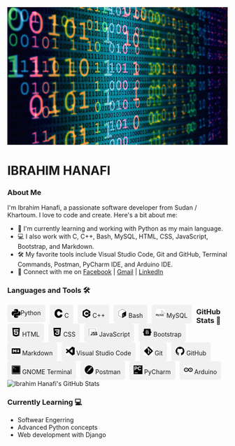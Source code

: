<img src="background-image.jpg" alt="Background Image" width="100%" height="25%">

# IBRAHIM HANAFI

### About Me

I'm Ibrahim Hanafi, a passionate software developer from Sudan / Khartoum. I love to code and create. Here's a bit about me:

- 🌱 I'm currently learning and working with Python as my main language.
- 💻 I also work with C, C++, Bash, MySQL, HTML, CSS, JavaScript, Bootstrap, and Markdown.
- 🛠️ My favorite tools include Visual Studio Code, Git and GitHub, Terminal Commands, Postman, PyCharm IDE, and Arduino IDE.
- 🚀 Connect with me on [Facebook](https://www.facebook.com/ibrahim.hanafi.925) | [Gmail](mailto:hfibrahim90@gmail.com) | [LinkedIn](https://www.linkedin.com/in/ibrahim-hanafi-1a21b5174)

### Languages and Tools 🛠️
<div style="background-color: #f1f1f1; padding: 10px; border-radius: 5px; float: left; margin-right: 10px;">
  <img src="python.svg" alt="Python" width="20" height="20" style="float: left;">
  <span>Python</span>
</div>

<div style="background-color: #f1f1f1; padding: 10px; border-radius: 5px; float: left; margin-right: 10px;">
  <img src="c.svg" alt="C" width="20" height="20">
  <span>C</span>
</div>

<div style="background-color: #f1f1f1; padding: 10px; border-radius: 5px; float: left; margin-right: 10px;">
  <img src="cplusplus.svg" alt="C++" width="20" height="20">
  <span>C++</span>
</div>

<div style="background-color: #f1f1f1; padding: 10px; border-radius: 5px; float: left; margin-right: 10px;">
  <img src="gnubash.svg" alt="Bash" width="20" height="20">
  <span>Bash</span>
</div>

<div style="background-color: #f1f1f1; padding: 10px; border-radius: 5px; float: left; margin-right: 10px;">
  <img src="mysql.svg" alt="MySQL" width="20" height="20">
  <span>MySQL</span>
</div>

<div style="background-color: #f1f1f1; padding: 10px; border-radius: 5px; float: left; margin-right: 10px;">
  <img src="html5.svg" alt="HTML" width="20" height="20">
  <span>HTML</span>
</div>

<div style="background-color: #f1f1f1; padding: 10px; border-radius: 5px; float: left; margin-right: 10px;">
  <img src="css3.svg" alt="CSS" width="20" height="20">
  <span>CSS</span>
</div>

<div style="background-color: #f1f1f1; padding: 10px; border-radius: 5px; float: left; margin-right: 10px;">
  <img src="jss.svg" alt="JavaScript" width="20" height="20">
  <span>JavaScript</span>
</div>

<div style="background-color: #f1f1f1; padding: 10px; border-radius: 5px; float: left; margin-right: 10px;">
  <img src="bootstrap.svg" alt="Bootstrap" width="20" height="20">
  <span>Bootstrap</span>
</div>

<div style="background-color: #f1f1f1; padding: 10px; border-radius: 5px; float: left; margin-right: 10px;">
  <img src="markdown.svg" alt="Markdown" width="20" height="20">
  <span>Markdown</span>
</div>

<div style="background-color: #f1f1f1; padding: 10px; border-radius: 5px; float: left; margin-right: 10px;">
  <img src="visualstudiocode.svg" alt="Visual Studio Code" width="20" height="20">
  <span>Visual Studio Code</span>
</div>

<div style="background-color: #f1f1f1; padding: 10px; border-radius: 5px; float: left; margin-right: 10px;">
  <img src="git.svg" alt="Git" width="20" height="20">
  <span>Git</span>
</div>

<div style="background-color: #f1f1f1; padding: 10px; border-radius: 5px; float: left; margin-right: 10px;">
  <img src="github.svg" alt="GitHub" width="20" height="20">
  <span>GitHub</span>
</div>

<div style="background-color: #f1f1f1; padding: 10px; border-radius: 5px; float: left; margin-right: 10px;">
  <img src="gnometerminal.svg" alt="GNOME Terminal" width="20" height="20">
  <span>GNOME Terminal</span>
</div>

<div style="background-color: #f1f1f1; padding: 10px; border-radius: 5px; float: left; margin-right: 10px;">
  <img src="postman.svg" alt="Postman" width="20" height="20">
  <span>Postman</span>
</div>

<div style="background-color: #f1f1f1; padding: 10px; border-radius: 5px; float: left; margin-right: 10px;">
  <img src="pycharm.svg" alt="PyCharm" width="20" height="20">
  <span>PyCharm</span>
</div>

<div style="background-color: #f1f1f1; padding: 10px; border-radius: 5px; float: left;">
  <img src="arduino.svg" alt="Arduino" width="20" height="20">
  <span>Arduino</span>
</div>


### GitHub Stats 🌱

![Ibrahim Hanafi's GitHub Stats](https://github-readme-stats.vercel.app/api?username=hima890&show_icons=true&theme=cobalt)


### Currently Learning 💻
- Softwear Engerring
- Advanced Python concepts
- Web development with Django
